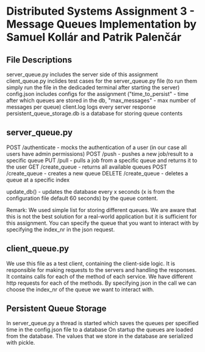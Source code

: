 # Distributed Systems Assignment 3 - Message Queues Implementation by Samuel Kollár and Patrik Palenčár

## File Descriptions

server_queue.py includes the server side of this assignment
client_queue.py inclides test cases for the server_queue.py file (to run them simply run the file in the dedicaded terminal after starting the server)
config.json includes configs for the assignment ("time_to_persist" - time after which queues are stored in the db, "max_messages" - max number of messages per queue)
client.log logs every server response
persistent_queue_storage.db is a database for storing queue contents

## server_queue.py

POST /authenticate - mocks the authentication of a user (in our case all users have admin permissions)
POST /push - pushes a new job/result to a specific queue
PUT /pull - pulls a job from a specific queue and returns it to the user
GET /create_queue - returns all available queues
POST /create_queue - creates a new queue
DELETE /create_queue - deletes a queue at a specific index

update_db() - updates the database every x seconds (x is from the configuration file default 60 seconds) by the queue content.

Remark: We used simple list for storing different queues. We are aware that this is not the best solution for a real-world application but it is sufficient for this assignment. You can specify the queue that you want to interact with by specifying the index_nr in the json request.
## client_queue.py

We use this file as a test client, containing the client-side logic. It is responsible for making requests to the servers and handling the responses. It contains calls for each of the method of each service. We have different http requests for each of the methods. By specifying json in the call we can choose the index_nr of the queue we want to interact with. 

## Persistent Queue Storage

In server_queue.py a thread is started which saves the queues per specified time in the config.json file to a database
On startup the queues are loaded from the database. The values that we store in the database are serialized with pickle.

